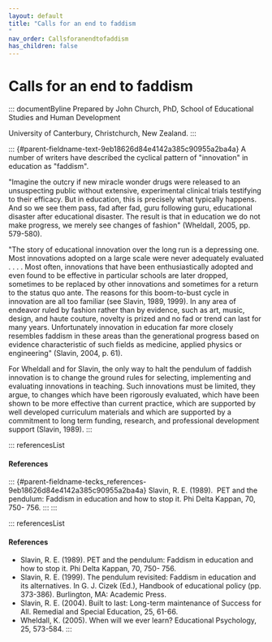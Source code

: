 ```yaml
---
layout: default
title: "Calls for an end to faddism 
"
nav_order: Callsforanendtofaddism
has_children: false
---
```

# Calls for an end to faddism 


::: documentByline
Prepared by John Church, PhD, School of Educational Studies and Human
Development

University of Canterbury, Christchurch, New Zealand.
:::

::: {#parent-fieldname-text-9eb18626d84e4142a385c90955a2ba4a}
A number of writers have described the cyclical pattern of "innovation"
in education as "faddism".

"Imagine the outcry if new miracle wonder drugs were released to an
unsuspecting public without extensive, experimental clinical trials
testifying to their efficacy. But in education, this is precisely what
typically happens. And so we see them pass, fad after fad, guru
following guru, educational disaster after educational disaster. The
result is that in education we do not make progress, we merely see
changes of fashion" (Wheldall, 2005, pp. 579-580).

"The story of educational innovation over the long run is a depressing
one. Most innovations adopted on a large scale were never adequately
evaluated . . . . Most often, innovations that have been
enthusiastically adopted and even found to be effective in particular
schools are later dropped, sometimes to be replaced by other innovations
and sometimes for a return to the status quo ante. The reasons for this
boom-to-bust cycle in innovation are all too familiar (see Slavin, 1989,
1999). In any area of endeavor ruled by fashion rather than by evidence,
such as art, music, design, and haute couture, novelty is prized and no
fad or trend can last for many years. Unfortunately innovation in
education far more closely resembles faddism in these areas than the
generational progress based on evidence characteristic of such fields as
medicine, applied physics or engineering" (Slavin, 2004, p. 61).

For Wheldall and for Slavin, the only way to halt the pendulum of
faddish innovation is to change the ground rules for selecting,
implementing and evaluating innovations in teaching. Such innovations
must be limited, they argue, to changes which have been rigorously
evaluated, which have been shown to be more effective than current
practice, which are supported by well developed curriculum materials and
which are supported by a commitment to long term funding, research, and
professional development support (Slavin, 1989).
:::

::: referencesList
#### References

::: {#parent-fieldname-tecks_references-9eb18626d84e4142a385c90955a2ba4a}
Slavin, R. E. (1989).  PET and the pendulum: Faddism in education and
how to stop it. Phi Delta Kappan, 70, 750- 756.
:::
:::

::: referencesList
#### References

-   Slavin, R. E. (1989). PET and the pendulum: Faddism in education and
    how to stop it. Phi Delta Kappan, 70, 750- 756.
-   Slavin, R. E. (1999). The pendulum revisited: Faddism in education
    and its alternatives. In G. J. Cizek (Ed.), Handbook of educational
    policy (pp. 373-386). Burlington, MA: Academic Press.
-   Slavin, R. E. (2004). Built to last: Long-term maintenance of
    Success for All. Remedial and Special Education, 25, 61-66.
-   Wheldall, K. (2005). When will we ever learn? Educational
    Psychology, 25, 573-584.
:::
